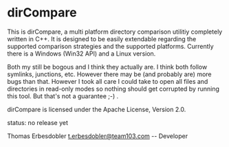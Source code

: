 dirCompare
=======================

This is dirCompare, a multi platform directory comparison utilitiy completely
written in C++. It is designed to be easily extendable regarding the supported
comparison strategies and the supported platforms. Currently there is a Windows
(Win32 API) and a Linux version.

Both my still be bogous and I think they actually are. I think both follow
symlinks, junctions, etc. However there may be (and probably are) more bugs
than that. However I took all care I could take to open all files and
directories in read-only modes so nothing should get corrupted by running this
tool. But that's not a guarantee ;-) .

dirCompare is licensed under the Apache License, Version 2.0.

status: no release yet

Thomas Erbesdobler <t.erbesdobler@team103.com> -- Developer
